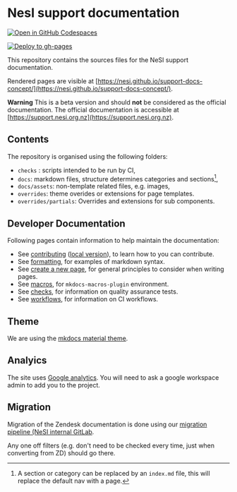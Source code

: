 # NesI support documentation

[![Open in GitHub Codespaces](https://github.com/codespaces/badge.svg)](https://codespaces.new/nesi/support-docs-concept?quickstart=1)

[![Deploy to gh-pages](https://github.com/nesi/support-docs-concept/actions/workflows/deploy.yml/badge.svg?branch=main&event=deployment_status)](https://github.com/nesi/support-docs-concept/actions/workflows/deploy.yml)

This repository contains the sources files for the NeSI support documentation.

Rendered pages are visible at [https://nesi.github.io/support-docs-concept/](https://nesi.github.io/support-docs-concept/).

**Warning**
    This is a beta version and should **not** be considered as the official documentation.
    The official documentation is accessible at [https://support.nesi.org.nz](https://support.nesi.org.nz).

## Contents

The repository is organised using the following folders:

- `checks` : scripts intended to be run by CI,
- `docs`: markdown files, structure determines categories and sections[^1],
- `docs/assets`: non-template related files, e.g. images,
- `overrides`: theme overides or extensions for page templates.
- `overrides/partials`: Overrides and extensions for sub components.

[^1]: A section or category can be replaced by an `index.md` file, this will replace the default nav with a page.

## Developer Documentation

Following pages contain information to help maintain the documentation:

- See [contributing](https://nesi.github.io/support-docs-concept/CONTRIBUTING) ([local version](docs/CONTRIBUTING.md)), to learn how to you can contribute.
- See [formatting](https://nesi.github.io/support-docs-concept/FORMAT), for examples of markdown syntax.
- See [create a new page](https://nesi.github.io/support-docs-concept/NEWPAGE), for general principles to consider when writing pages.
- See [macros](https://nesi.github.io/support-docs-concept/MACROS), for `mkdocs-macros-plugin` environment.
- See [checks](checks/README.md), for information on quality assurance tests.
- See [workflows](.github/workflows/README.md), for information on CI workflows.

## Theme

We are using the [mkdocs material theme](https://squidfunk.github.io/mkdocs-material/).

## Analyics

The site uses [Google analytics](https://analytics.google.com/analytics/web/#/p424742084). You will need to ask a google workspace admin to add you to the project.

## Migration

Migration of the Zendesk documentation is done using our [migration pipeline (NeSI internal GitLab](https://git.hpcf.nesi.org.nz/cwal219/migratedocs).

Any one off filters (e.g. don't need to be checked every time, just when converting from ZD) should go there.
